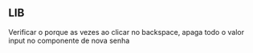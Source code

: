 ## LIB

Verificar o porque as vezes ao clicar no backspace, apaga todo o valor input no componente de nova senha
